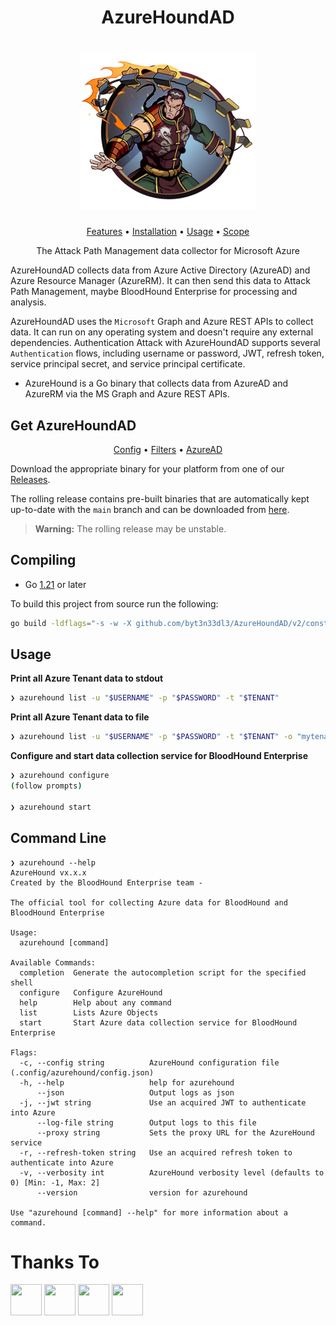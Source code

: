 <h1 align="center">AzureHoundAD</h1>

<h1 align="center">
  <img src="/img/master.png" alt="AzureHoundAD" width="280px">
  <br>
</h1>

<p align="center">
  <a href="#features">Features</a> •
  <a href="#installation">Installation</a> •
  <a href="#usage">Usage</a> •
  <a href="#scope-control">Scope</a>
</p>

<p align="center">
The Attack Path Management data collector for Microsoft Azure

AzureHoundAD collects data from Azure Active Directory (AzureAD) and Azure Resource Manager (AzureRM). It can then send this data to Attack Path Management, maybe BloodHound Enterprise for processing and analysis.
</p>

AzureHoundAD uses the `Microsoft` Graph and Azure REST APIs to collect data. It can run on any operating system and doesn't require any external dependencies. Authentication Attack with AzureHoundAD supports several `Authentication` flows, including username or password, JWT, refresh token, service principal secret, and service principal certificate.

- AzureHound is a Go binary that collects data from AzureAD and AzureRM via the MS Graph and Azure REST APIs. 

## Get AzureHoundAD

<p align="center">
  <a href="#crawler-configuration">Config</a> •
  <a href="#filters">Filters</a> •
  <a href="https://discord.gg/projectdiscovery">AzureAD</a>
</p>

Download the appropriate binary for your platform from one of our [Releases](https://github.com/byt3n33dl3/AzureHoundAD/releases).

The rolling release contains pre-built binaries that are automatically kept up-to-date with the `main` branch and can be downloaded from
[here](https://github.com/byt3n33dl3/AzureHoundAD/releases/tag/rolling).

> **Warning:** The rolling release may be unstable.

## Compiling

- Go [1.21](https://go.dev/dl) or later

To build this project from source run the following:

```sh
go build -ldflags="-s -w -X github.com/byt3n33dl3/AzureHoundAD/v2/constants.Version=`git describe tags --exact-match 2> /dev/null || git rev-parse HEAD`"
```

## Usage

**Print all Azure Tenant data to stdout**

```sh
❯ azurehound list -u "$USERNAME" -p "$PASSWORD" -t "$TENANT"
```

**Print all Azure Tenant data to file**

```sh
❯ azurehound list -u "$USERNAME" -p "$PASSWORD" -t "$TENANT" -o "mytenant.json"
```

**Configure and start data collection service for BloodHound Enterprise**

```sh
❯ azurehound configure
(follow prompts)

❯ azurehound start
```

## Command Line

```
❯ azurehound --help
AzureHound vx.x.x
Created by the BloodHound Enterprise team -

The official tool for collecting Azure data for BloodHound and BloodHound Enterprise

Usage:
  azurehound [command]

Available Commands:
  completion  Generate the autocompletion script for the specified shell
  configure   Configure AzureHound
  help        Help about any command
  list        Lists Azure Objects
  start       Start Azure data collection service for BloodHound Enterprise

Flags:
  -c, --config string          AzureHound configuration file (.config/azurehound/config.json)
  -h, --help                   help for azurehound
      --json                   Output logs as json
  -j, --jwt string             Use an acquired JWT to authenticate into Azure
      --log-file string        Output logs to this file
      --proxy string           Sets the proxy URL for the AzureHound service
  -r, --refresh-token string   Use an acquired refresh token to authenticate into Azure
  -v, --verbosity int          AzureHound verbosity level (defaults to 0) [Min: -1, Max: 2]
      --version                version for azurehound

Use "azurehound [command] --help" for more information about a command.
```
# Thanks To

<p align="left">
<a href="https://github.com/byt3n33dl3"><img src="https://avatars.githubusercontent.com/u/151133481?v=4" width="50" height="50" alt="" style="max-width: 100%;"></a>
<a href="https://github.com/BloodHoundAD"><img src="https://avatars.githubusercontent.com/u/25502277?s=200&v=4" width="50" height="50" alt="" style="max-width: 100%;"></a>
<a href="https://github.com/specterops"><img src="https://avatars.githubusercontent.com/u/25406560?s=200&v=4" width="50" height="50" alt="" style="max-width: 100%;"></a>
<a href="https://github.com/chrismaddalena"><img src="https://avatars.githubusercontent.com/u/10526228?v=4" width="50" height="50" alt="" style="max-width: 100%;"></a>
</p>
